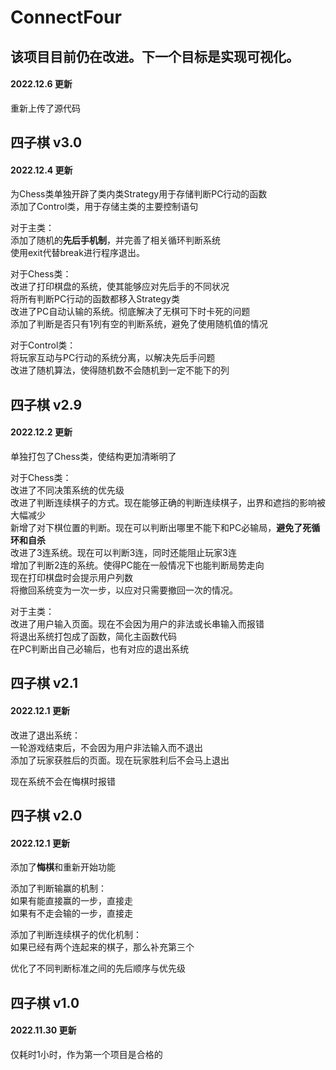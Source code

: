 # ConnectFour
## 该项目目前仍在改进。下一个目标是实现可视化。

#### 2022.12.6 更新
重新上传了源代码

## 四子棋 v3.0
#### 2022.12.4 更新
为Chess类单独开辟了类内类Strategy用于存储判断PC行动的函数  
添加了Control类，用于存储主类的主要控制语句  
  
对于主类：  
	添加了随机的**先后手机制**，并完善了相关循环判断系统  
	使用exit代替break进行程序退出。  
  
对于Chess类：  
	改进了打印棋盘的系统，使其能够应对先后手的不同状况  
	将所有判断PC行动的函数都移入Strategy类  
	改进了PC自动认输的系统。彻底解决了无棋可下时卡死的问题  
	添加了判断是否只有1列有空的判断系统，避免了使用随机值的情况  
  
对于Control类：  
	将玩家互动与PC行动的系统分离，以解决先后手问题  
	改进了随机算法，使得随机数不会随机到一定不能下的列  


## 四子棋 v2.9
#### 2022.12.2 更新
单独打包了Chess类，使结构更加清晰明了  
  
对于Chess类：  
	改进了不同决策系统的优先级  
	改进了判断连续棋子的方式。现在能够正确的判断连续棋子，出界和遮挡的影响被大幅减少  
	新增了对下棋位置的判断。现在可以判断出哪里不能下和PC必输局，**避免了死循环和自杀**  
	改进了3连系统。现在可以判断3连，同时还能阻止玩家3连  
	增加了判断2连的系统。使得PC能在一般情况下也能判断局势走向  
	现在打印棋盘时会提示用户列数  
	将撤回系统变为一次一步，以应对只需要撤回一次的情况。  
  
对于主类：  
	改进了用户输入页面。现在不会因为用户的非法或长串输入而报错  
	将退出系统打包成了函数，简化主函数代码  
	在PC判断出自己必输后，也有对应的退出系统  


## 四子棋 v2.1
#### 2022.12.1 更新
改进了退出系统：  
	一轮游戏结束后，不会因为用户非法输入而不退出  
	添加了玩家获胜后的页面。现在玩家胜利后不会马上退出  
  
现在系统不会在悔棋时报错  


## 四子棋 v2.0
#### 2022.12.1 更新
添加了**悔棋**和重新开始功能  
  
添加了判断输赢的机制：  
	如果有能直接赢的一步，直接走  
	如果有不走会输的一步，直接走  
  
添加了判断连续棋子的优化机制：  
	如果已经有两个连起来的棋子，那么补充第三个  
  
优化了不同判断标准之间的先后顺序与优先级  


## 四子棋 v1.0
#### 2022.11.30 更新
仅耗时1小时，作为第一个项目是合格的  
